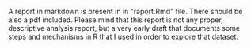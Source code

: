 A report in markdown is present in in "raport.Rmd" file. There should be also a pdf included.
Please mind that this report is not any proper, descriptive analysis report, but a very early draft that documents some steps and mechanisms in R that I used in order to explore that dataset.

